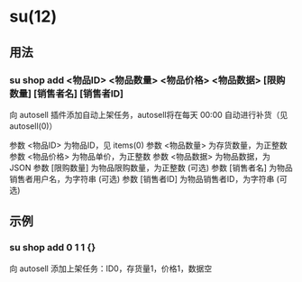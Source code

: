 # su(12)

## 用法

### su shop add <物品ID> <物品数量> <物品价格> <物品数据> [限购数量] [销售者名] [销售者ID]

向 autosell 插件添加自动上架任务，autosell将在每天 00:00 自动进行补货（见autosell(0)）

参数 <物品ID> 为物品ID，见 items(0)
参数 <物品数量> 为存货数量，为正整数
参数 <物品价格> 为物品单价，为正整数
参数 <物品数据> 为物品数据，为 JSON
参数 [限购数量] 为物品限购数量，为正整数 (可选)
参数 [销售者名] 为物品销售者用户名，为字符串 (可选)
参数 [销售者ID] 为物品销售者ID，为字符串 (可选)

## 示例

### su shop add 0 1 1 {}

向 autosell 添加上架任务：ID0，存货量1，价格1，数据空


